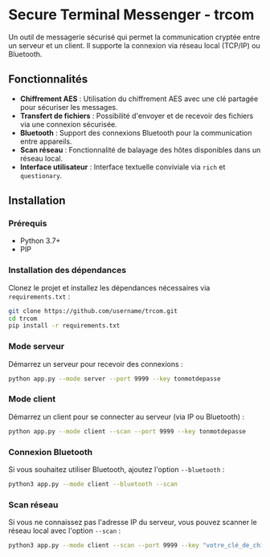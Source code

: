 # Secure Terminal Messenger - trcom

Un outil de messagerie sécurisé qui permet la communication cryptée entre un serveur et un client. Il supporte la connexion via réseau local (TCP/IP) ou Bluetooth.

## Fonctionnalités

- **Chiffrement AES** : Utilisation du chiffrement AES avec une clé partagée pour sécuriser les messages.
- **Transfert de fichiers** : Possibilité d'envoyer et de recevoir des fichiers via une connexion sécurisée.
- **Bluetooth** : Support des connexions Bluetooth pour la communication entre appareils.
- **Scan réseau** : Fonctionnalité de balayage des hôtes disponibles dans un réseau local.
- **Interface utilisateur** : Interface textuelle conviviale via `rich` et `questionary`.

## Installation

### Prérequis

- Python 3.7+
- PIP

### Installation des dépendances

Clonez le projet et installez les dépendances nécessaires via `requirements.txt` :

```bash
git clone https://github.com/username/trcom.git
cd trcom
pip install -r requirements.txt
```

### Mode serveur
 
Démarrez un serveur pour recevoir des connexions :

```bash
python app.py --mode server --port 9999 --key tonmotdepasse
```
 
### Mode client
 
Démarrez un client pour se connecter au serveur (via IP ou Bluetooth) :

```bash
python app.py --mode client --scan --port 9999 --key tonmotdepasse
```

### Connexion Bluetooth
 
Si vous souhaitez utiliser Bluetooth, ajoutez l'option `--bluetooth` :

```bash
python3 app.py --mode client --bluetooth --scan
```

### Scan réseau
 
Si vous ne connaissez pas l'adresse IP du serveur, vous pouvez scanner le réseau local avec l'option `--scan` :

```bash
python3 app.py --mode client --scan --port 9999 --key "votre_clé_de_chiffrement"
```
